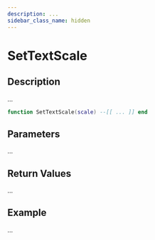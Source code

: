 ```yaml
---
description: ...
sidebar_class_name: hidden
---
```


# SetTextScale

## Description

...

```lua
function SetTextScale(scale) --[[ ... ]] end
```

## Parameters

...

## Return Values

...

## Example

...

